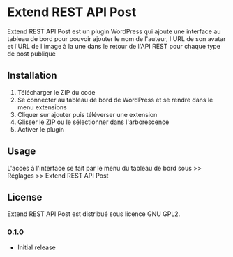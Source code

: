 ﻿# Extend REST API Post

Extend REST API Post est un plugin WordPress qui ajoute une interface au tableau de bord pour pouvoir ajouter le nom de l'auteur, l'URL de son avatar et l'URL de l'image à la une dans le retour de l'API REST pour chaque type de post publique


## Installation

1.	Télécharger le ZIP du code
2.	Se connecter au tableau de bord de WordPress et se rendre dans le menu extensions
3.	Cliquer sur ajouter puis téléverser une extension
4.  Glisser le ZIP ou le sélectionner dans l'arborescence
5.  Activer le plugin

## Usage

L'accès à l'interface se fait par le menu du tableau de bord sous >> Réglages >> Extend REST API Post

## License

Extend REST API Post est distribué sous licence GNU GPL2.

### 0.1.0
* Initial release


